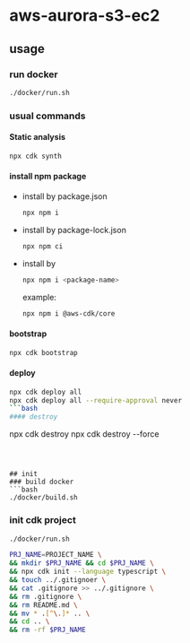 # aws-aurora-s3-ec2

## usage
### run docker
```bash
./docker/run.sh
```
### usual commands
#### Static analysis
```bash
npx cdk synth
```
#### install npm package
- install by package.json
  ```bash
  npx npm i
  ```
- install by package-lock.json
  ```bash
  npx npm ci
  ```
- install by <package-name>
  ```bash
  npx npm i <package-name>
  ```
  example:
  ```bash
  npx npm i @aws-cdk/core
  ```
#### bootstrap
```bash
npx cdk bootstrap
```
#### deploy
```bash
npx cdk deploy all
npx cdk deploy all --require-approval never
```bash
#### destroy
```
npx cdk destroy
npx cdk destroy --force
```



## init
### build docker
```bash
./docker/build.sh
```

### init cdk project
```bash
./docker/run.sh
```
```bash
PRJ_NAME=PROJECT_NAME \
&& mkdir $PRJ_NAME && cd $PRJ_NAME \
&& npx cdk init --language typescript \
&& touch ../.gitignoer \
&& cat .gitignore >> ../.gitignore \
&& rm .gitignore \
&& rm README.md \
&& mv * .[^\.]* .. \
&& cd .. \
&& rm -rf $PRJ_NAME
```
